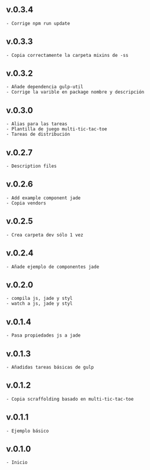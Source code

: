 ## v.0.3.4
    - Corrige npm run update

## v.0.3.3
    - Copia correctamente la carpeta mixins de -ss

## v.0.3.2
    - Añade dependencia gulp-util
    - Corrige la varible en package nombre y descripción

## v.0.3.0
    - Alias para las tareas
    - Plantilla de juego multi-tic-tac-toe
    - Tareas de distribución

## v.0.2.7
    - Description files

## v.0.2.6
    - Add example component jade
    - Copia vendors

## v.0.2.5
    - Crea carpeta dev sólo 1 vez

## v.0.2.4
    - Añade ejemplo de componentes jade

## v.0.2.0
    - compila js, jade y styl
    - watch a js, jade y styl

## v.0.1.4
    - Pasa propiedades js a jade

## v.0.1.3
    - Añadidas tareas básicas de gulp

## v.0.1.2
    - Copia scraffolding basado en multi-tic-tac-toe

## v.0.1.1
    - Ejemplo básico

## v.0.1.0
    - Inicio